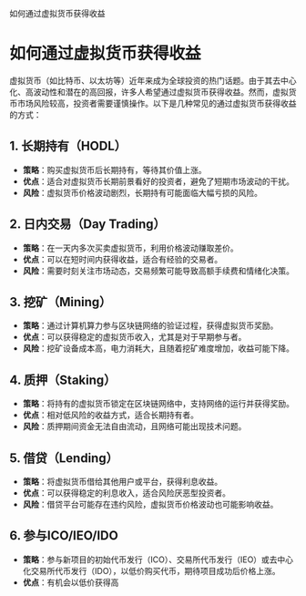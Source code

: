 如何通过虚拟货币获得收益
# 如何通过虚拟货币获得收益

虚拟货币（如比特币、以太坊等）近年来成为全球投资的热门话题。由于其去中心化、高波动性和潜在的高回报，许多人希望通过虚拟货币获得收益。然而，虚拟货币市场风险较高，投资者需要谨慎操作。以下是几种常见的通过虚拟货币获得收益的方式：

## 1. **长期持有（HODL）**
   - **策略**：购买虚拟货币后长期持有，等待其价值上涨。
   - **优点**：适合对虚拟货币长期前景看好的投资者，避免了短期市场波动的干扰。
   - **风险**：虚拟货币价格波动剧烈，长期持有可能面临大幅亏损的风险。

## 2. **日内交易（Day Trading）**
   - **策略**：在一天内多次买卖虚拟货币，利用价格波动赚取差价。
   - **优点**：可以在短时间内获得收益，适合有经验的交易者。
   - **风险**：需要时刻关注市场动态，交易频繁可能导致高额手续费和情绪化决策。

## 3. **挖矿（Mining）**
   - **策略**：通过计算机算力参与区块链网络的验证过程，获得虚拟货币奖励。
   - **优点**：可以获得稳定的虚拟货币收入，尤其是对于早期参与者。
   - **风险**：挖矿设备成本高，电力消耗大，且随着挖矿难度增加，收益可能下降。

## 4. **质押（Staking）**
   - **策略**：将持有的虚拟货币锁定在区块链网络中，支持网络的运行并获得奖励。
   - **优点**：相对低风险的收益方式，适合长期持有者。
   - **风险**：质押期间资金无法自由流动，且网络可能出现技术问题。

## 5. **借贷（Lending）**
   - **策略**：将虚拟货币借给其他用户或平台，获得利息收益。
   - **优点**：可以获得稳定的利息收入，适合风险厌恶型投资者。
   - **风险**：借贷平台可能存在违约风险，虚拟货币价格波动也可能影响收益。

## 6. **参与ICO/IEO/IDO**
   - **策略**：参与新项目的初始代币发行（ICO）、交易所代币发行（IEO）或去中心化交易所代币发行（IDO），以低价购买代币，期待项目成功后价格上涨。
   - **优点**：有机会以低价获得高